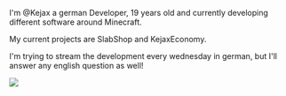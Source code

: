 I'm @Kejax a german Developer, 19 years old and currently developing different software around Minecraft.

My current projects are SlabShop and KejaxEconomy.

I'm trying to stream the development every wednesday in german, but I'll answer any english question as well!

<img src="https://github-readme-stats.vercel.app/api/top-langs/?username=Kejax"/>
